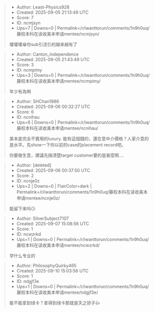 > - Author: Least-Physics928
> - Created: 2025-09-05 21:13:49 UTC
> - Score: 7
> - ID: ncmjsyn
> - Ups=7 | Downs=0 | Permalink=/r/iwanttorun/comments/1n9h0uq/藤校本科在读收美本申请mentee/ncmjsyn/
>
> 嚯嚯嚯😁你sub引流引的越来越有了

> - Author: Canton_independence
> - Created: 2025-09-05 21:43:49 UTC
> - Score: 3
> - ID: ncmpimy
> - Ups=3 | Downs=0 | Permalink=/r/iwanttorun/comments/1n9h0uq/藤校本科在读收美本申请mentee/ncmpimy/
>
> 年少有為啊

> - Author: SHChan1986
> - Created: 2025-09-06 00:32:27 UTC
> - Score: 6
> - ID: ncnihau
> - Ups=6 | Downs=0 | Permalink=/r/iwanttorun/comments/1n9h0uq/藤校本科在读收美本申请mentee/ncnihau/
>
> 美本是完全不實用的luxury. 能有這個錢的，還在意中介價格？人家介意的是水平。先show一下你以前的case的placement record吧。
> 
> 你要做生意，建議先搞清楚target customer要的是甚麼啊....

> - Author: [deleted]
> - Created: 2025-09-06 00:37:50 UTC
> - Score: 2
> - ID: ncnje0z
> - Ups=2 | Downs=0 | FlairColor=dark | Permalink=/r/iwanttorun/comments/1n9h0uq/藤校本科在读收美本申请mentee/ncnje0z/
>
> 能留下来吗😏

> - Author: SilverSubject7107
> - Created: 2025-09-07 15:08:56 UTC
> - Score: 1
> - ID: ncwzrkd
> - Ups=1 | Downs=0 | Permalink=/r/iwanttorun/comments/1n9h0uq/藤校本科在读收美本申请mentee/ncwzrkd/
>
> 学什么专业的

> - Author: PhilosophyQuirky465
> - Created: 2025-09-10 15:03:56 UTC
> - Score: 1
> - ID: ndgjf3e
> - Ups=1 | Downs=0 | Permalink=/r/iwanttorun/comments/1n9h0uq/藤校本科在读收美本申请mentee/ndgjf3e/
>
> 能不能拿到绿卡？拿得到绿卡那就是天之骄子👍
